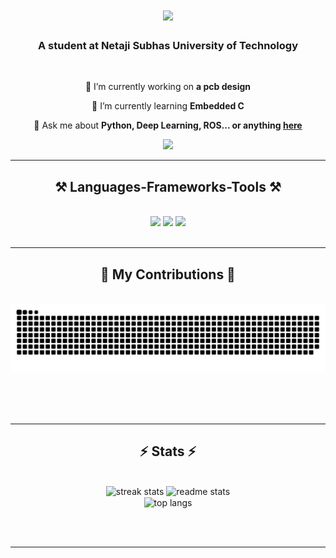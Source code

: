 <h1 align="center">
    <img src="https://readme-typing-svg.herokuapp.com/?font=Courier&weight=700&size=35&center=true&vCenter=true&width=500&height=70&duration=4000&lines=hi+there+.;+I'm+Saumya+Raj+Singh+;"/>
</h1>

<h3 align="center">A student at Netaji Subhas University of Technology</h3>

<br/>

<div align="center">
 
 🔭 I’m currently working on **a pcb design**
 
 🌱 I’m currently learning **Embedded C**

💬 Ask me about **Python, Deep Learning, ROS... or anything [here](https://github.com/SaumyaRaj188/SaumyaRaj188/issues)**


 </div>
 
<div align="center"> 
  <a href="mailto:saumyaraj188@gmail.com">
    <img src="https://img.shields.io/badge/Gmail-333333?style=for-the-badge&logo=gmail&logoColor=red" />
  </a>
</div>

 <hr/>
 
<h2 align="center">⚒️ Languages-Frameworks-Tools ⚒️</h2>
<br/>
<div align="center">
    <img src="https://skillicons.dev/icons?i=vscode,github,git,arduino,dart,docker,flutter,linux,md,matlab,opencv,qt" />
    <img src="https://skillicons.dev/icons?i=python,c,java,mysql,bash,ros,bootstrap,html,css" />
    <img src="https://skillicons.dev/icons?i=raspberrypi,tensorflow,vim,latex" /><br>
</div>

<br/>
<hr/>

<div align="center">
  <h2>🐍 My Contributions 🐍</h2>
  <br>
  <img alt="snake eating my contributions" src="https://raw.githubusercontent.com/SaumyaRaj188/SaumyaRaj188/output/github-contribution-grid-snake.svg" />
  
  <br/><br/><br/>
</div>

<hr/>

<h2 align="center">⚡ Stats ⚡</h2>
<br>
<div align=center>
  <img width=390 src="https://streak-stats.demolab.com/?user=SaumyaRaj188&count_private=true&theme=react&border_radius=10" alt="streak stats"/>
  <img width=390 src="https://github-readme-stats.vercel.app/api?username=SaumyaRaj188&count_private=true&show_icons=true&theme=react&rank_icon=github&border_radius=10" alt="readme stats" />
  <br/>
  <img width=325 align="center" src="https://github-readme-stats.vercel.app/api/top-langs/?username=SaumyaRaj188&hide=HTML&langs_count=8&layout=compact&theme=react&border_radius=10&size_weight=0.5&count_weight=0.5&exclude_repo=github-readme-stats" alt="top langs" />
</div>


<br/><br/>

<hr/>

<br/>

<br/>
